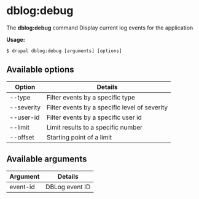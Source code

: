 # dblog:debug
The **dblog:debug** command Display current log events for the application

**Usage:**
```
$ drupal dblog:debug [arguments] [options] 
```

## Available options
Option | Details
-------|-------------
--type | Filter events by a specific type
--severity | Filter events by a specific level of severity
--user-id | Filter events by a specific user id
--limit | Limit results to a specific number
--offset | Starting point of a limit

## Available arguments
Argument | Details
---------|-------------
event-id | DBLog event ID
